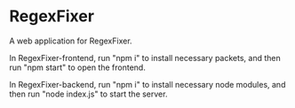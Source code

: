 # RegexFixer
A web application for RegexFixer.

In RegexFixer-frontend, run "npm i" to install necessary packets, and then run "npm start" to open the frontend.

In RegexFixer-backend, run "npm i" to install necessary node modules, and then run "node index.js" to start the server.
